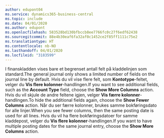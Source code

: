 ```yaml
---
author: edupont04
ms.service: dynamics365-business-central
ms.topic: include
ms.date: 04/01/2020
ms.author: edupont
ms.openlocfilehash: 583528bd130bfbccb8ee7766fc0c27f6edf62438
ms.sourcegitcommit: 88e4b30eaf6fa32af0c1452ce2f85ff1111c75e2
ms.translationtype: HT
ms.contentlocale: nb-NO
ms.lasthandoff: 04/01/2020
ms.locfileid: "3183599"
---
```

<span data-ttu-id="c87ef-101">I finanskladden vises bare et begrenset antall felt på kladdelinjen som standard.</span><span class="sxs-lookup"><span data-stu-id="c87ef-101">The general journal only shows a limited number of fields on the journal line by default.</span></span> <span data-ttu-id="c87ef-102">Hvis du vil vise flere felt, som **Kontotype**-feltet, velger du **Vis flere kolonner**-handlingen.</span><span class="sxs-lookup"><span data-stu-id="c87ef-102">If you want to see additional fields, such as the **Account Type** field, choose the **Show More Columns** action.</span></span> <span data-ttu-id="c87ef-103">Hvis du vil skjule de andre feltene igjen, velger **Vis færre kolonner**-handlingen.</span><span class="sxs-lookup"><span data-stu-id="c87ef-103">To hide the additional fields again, choose the **Show Fewer Columns** action.</span></span> <span data-ttu-id="c87ef-104">Når du ser færre kolonner, brukes samme bokføringsdato for alle linjer.</span><span class="sxs-lookup"><span data-stu-id="c87ef-104">When you see fewer columns, then the same posting date is used for all lines.</span></span> <span data-ttu-id="c87ef-105">Hvis du vil ha flere bokføringsdatoer for samme kladdepost, velger du **Vis flere kolonner**-handlingen.</span><span class="sxs-lookup"><span data-stu-id="c87ef-105">If you want to have multiple posting dates for the same journal entry, choose the **Show More Columns** action.</span></span>  
